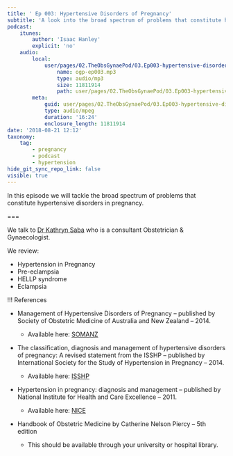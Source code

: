 ```yaml
---
title: ' Ep 003: Hypertensive Disorders of Pregnancy'
subtitle: 'A look into the broad spectrum of problems that constitute hypertensive disorders in pregnancy'
podcast:
    itunes:
        author: 'Isaac Hanley'
        explicit: 'no'
    audio:
        local:
            user/pages/02.TheObsGynaePod/03.Ep003-hypertensive-disorders-of-pregnancy/ogp-ep003.mp3:
                name: ogp-ep003.mp3
                type: audio/mp3
                size: 11811914
                path: user/pages/02.TheObsGynaePod/03.Ep003-hypertensive-disorders-of-pregnancy/ogp-ep003.mp3
        meta:
            guid: user/pages/02.TheObsGynaePod/03.Ep003-hypertensive-disorders-of-pregnancy/ogp-ep003.mp3
            type: audio/mpeg
            duration: '16:24'
            enclosure_length: 11811914
date: '2018-08-21 12:12'
taxonomy:
    tag:
        - pregnancy
        - podcast
        - hypertension
hide_git_sync_repo_link: false
visible: true
---
```


In this episode we will tackle the broad spectrum of problems that constitute hypertensive disorders in pregnancy.

===

We talk to [Dr Kathryn Saba](/about-us/contributor-profile-dr-kathryn-saba) who is a consultant Obstetrician & Gynaecologist.

We review:
* Hypertension in Pregnancy
* Pre-eclampsia
* HELLP syndrome
* Eclampsia

!!! References
* Management of Hypertensive Disorders of Pregnancy – published by Society of Obstetric Medicine of Australia and New Zealand – 2014.
  * Available here: [SOMANZ](https://www.somanz.org/downloads/HTguidelineupdatedJune2015.pdf)

* The classification, diagnosis and management of hypertensive disorders of pregnancy: A revised statement from the ISSHP – published by International Society for the Study of Hypertension in Pregnancy – 2014.
  * Available here: [ISSHP](http://79.170.40.175/isshp.com/wp-content/uploads/2011/08/Revised-statement-ISSHP-2014.pdf)

* Hypertension in pregnancy: diagnosis and management – published by National Institute for Health and Care Excellence – 2011.
  * Available here: [NICE](https://www.nice.org.uk/guidance/cg107)

* Handbook of Obstetric Medicine by Catherine Nelson Piercy – 5th edition
  * This should be available through your university or hospital library.